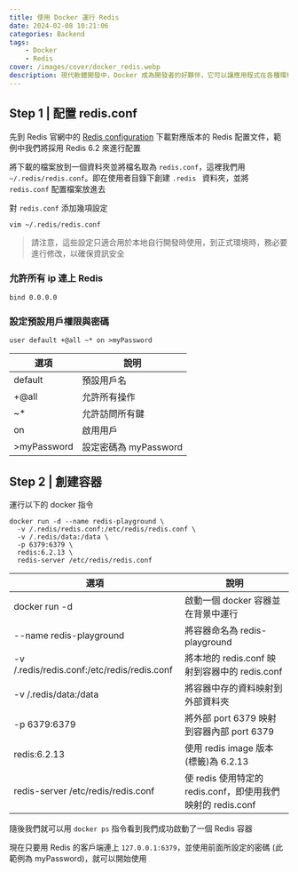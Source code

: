```yaml
---
title: 使用 Docker 運行 Redis
date: 2024-02-08 10:21:06
categories: Backend
tags:
    - Docker
    - Redis
cover: /images/cover/docker_redis.webp
description: 現代軟體開發中，Docker 成為開發者的好夥伴，它可以讓應用程式在各種環境中輕鬆運行。我們將學習如何用簡單的 Docker 指令，下載、啟動並設定 Redis 容器。
---
```


## Step 1 | 配置 redis.conf

先到 Redis 官網中的 [Redis configuration](https://redis.io/docs/latest/operate/oss_and_stack/management/config/) 下載對應版本的 Redis 配置文件，範例中我們將採用 Redis 6.2 來進行配置

將下載的檔案放到一個資料夾並將檔名取為 `redis.conf`，這裡我們用 `~/.redis/redis.conf`。即在使用者目錄下創建 `.redis ` 資料夾，並將 `redis.conf` 配置檔案放進去

對 `redis.conf` 添加幾項設定

```
vim ~/.redis/redis.conf
```

> 請注意，這些設定只適合用於本地自行開發時使用，到正式環境時，務必要進行修改，以確保資訊安全

### 允許所有 ip 連上 Redis

```
bind 0.0.0.0
```

### 設定預設用戶權限與密碼

```
user default +@all ~* on >myPassword
```

<table>
    <thead>
        <tr>
            <th>選項</th>
            <th>說明</th>
        </tr>
    </thead>
    <tbody>
        <tr>
            <td>default</td>
            <td>預設用戶名</td>
        </tr>
        <tr>
            <td>+@all</td>
            <td>允許所有操作</td>
        </tr>
        <tr>
            <td>~*</td>
            <td>允許訪問所有鍵</td>
        </tr>
        <tr>
            <td>on</td>
            <td>啟用用戶</td>
        </tr>
        <tr>
            <td>>myPassword</td>
            <td>設定密碼為 myPassword</td>
        </tr>
    </tbody>
</table>

## Step 2 | 創建容器

運行以下的 docker 指令

```
docker run -d --name redis-playground \
  -v /.redis/redis.conf:/etc/redis/redis.conf \
  -v /.redis/data:/data \
  -p 6379:6379 \
  redis:6.2.13 \
  redis-server /etc/redis/redis.conf
```

<table>
    <thead>
        <tr>
            <th>選項</th>
            <th>說明</th>
        </tr>
    </thead>
    <tbody>
        <tr>
            <td>docker run -d</td>
            <td>啟動一個 docker 容器並在背景中運行</td>
        </tr>
        <tr>
            <td>--name redis-playground</td>
            <td>將容器命名為 redis-playground</td>
        </tr>
        <tr>
            <td>-v /.redis/redis.conf:/etc/redis/redis.conf</td>
            <td>將本地的 redis.conf 映射到容器中的 redis.conf</td>
        </tr>
        <tr>
            <td>-v /.redis/data:/data</td>
            <td>將容器中存的資料映射到外部資料夾</td>
        </tr>
        <tr>
            <td>-p 6379:6379</td>
            <td>將外部 port 6379 映射到容器內部 port 6379</td>
        </tr>
        <tr>
            <td>redis:6.2.13</td>
            <td>使用 redis image 版本(標籤)為 6.2.13</td>
        </tr>
        <tr>
            <td>redis-server /etc/redis/redis.conf</td>
            <td>使 redis 使用特定的 redis.conf，即使用我們映射的 redis.conf</td>
        </tr>
    </tbody>
</table>

隨後我們就可以用 `docker ps` 指令看到我們成功啟動了一個 Redis 容器

現在只要用 Redis 的客戶端連上 `127.0.0.1:6379`，並使用前面所設定的密碼 (此範例為 myPassword)，就可以開始使用